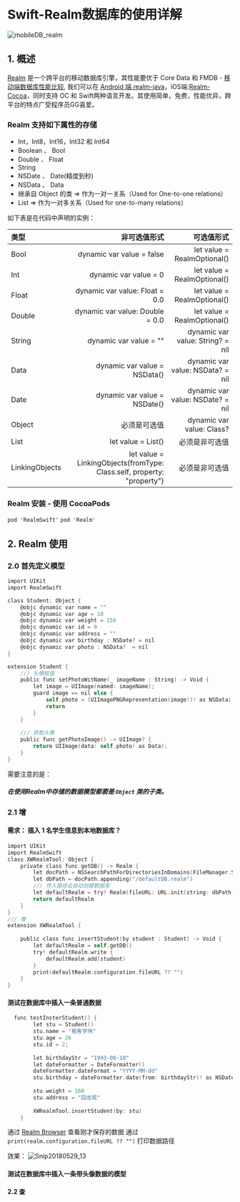 # Swift-Realm数据库的使用详解

![mobileDB_realm](http://p95ytk0ix.bkt.clouddn.com/2018-05-28-mobileDB_realm.png)

## 1. 概述
[Realm](https://github.com/realm/realm-cocoa/) 是一个跨平台的移动数据库引擎，其性能要优于 Core Data 和 FMDB - [移动端数据库性能比较](https://realm.io/blog/introducing-realm/#fast), 我们可以在 [Android 端 realm-java](https://github.com/realm/realm-java)，iOS端:[Realm-Cocoa](https://github.com/realm/realm-cocoa/)，同时支持 OC 和 Swift两种语言开发。其使用简单，免费，性能优异，跨平台的特点广受程序员GG喜爱。

### Realm 支持如下属性的存储

* Int，Int8，Int16，Int32 和 Int64
* Boolean 、 Bool
* Double 、 Float
* String
* NSDate 、 Date(精度到秒)
* NSData 、 Data
* 继承自 Object 的类 => 作为一对一关系（Used for One-to-one relations）
* List => 作为一对多关系（Used for one-to-many relations）

如下表是在代码中声明的实例：

| 类型 | 非可选值形式 | 可选值形式 |
| :------------ |---------------:| -----:|
| Bool  |	dynamic var value = false          | let value = RealmOptional<Bool>()|
| Int   |	dynamic var value = 0              | let value = RealmOptional<Int>() |
| Float |	dynamic var value: Float = 0.0     |let value = RealmOptional<Float>()|
| Double|  dynamic var value: Double = 0.0    |let value = RealmOptional<Double>()|
| String|  dynamic var value = ""             |dynamic var value: String? = nil|
| Data  |  dynamic var value = NSData()       |dynamic var value: NSData? = nil|
| Date  |	dynamic var value = NSDate()       |dynamic var value: NSDate? = nil|
| Object|必须是可选值	|dynamic var value: Class?|
| List  |	let value = List<Class>() |必须是非可选值 |
| LinkingObjects|	let value = LinkingObjects(fromType: Class.self, property: "property") |	必须是非可选值|


### Realm 安装 - 使用 CocoaPods

`pod 'RealmSwift'`
`pod 'Realm'`

## 2. Realm 使用

### 2.0 首先定义模型
``` objective-c
import UIKit
import RealmSwift

class Student: Object {
    @objc dynamic var name = ""
    @objc dynamic var age = 18
    @objc dynamic var weight = 156
    @objc dynamic var id = 0
    @objc dynamic var address = ""
    @objc dynamic var birthday : NSDate? = nil
    @objc dynamic var photo : NSData?  = nil
}

extension Student {
    /// 头像赋值
    public func setPhotoWitName(_ imageName : String) -> Void {
        let image = UIImage(named: imageName);
        guard image == nil else {
            self.photo = (UIImagePNGRepresentation(image!)! as NSData)
            return
        }
    }
    
    /// 获取头像
    public func getPhotoImage() -> UIImage? {
        return UIImage(data: self.photo! as Data);
    }
}
```

需要注意的是：
##### 在使用Realm中存储的数据模型都要是 `Object` 类的子类。

### 2.1 增

#### 需求： 插入 1 名学生信息到本地数据库？

```objective-c
import UIKit
import RealmSwift
class XWRealmTool: Object {
    private class func getDB() -> Realm {
        let docPath = NSSearchPathForDirectoriesInDomains(FileManager.SearchPathDirectory.documentDirectory, FileManager.SearchPathDomainMask.userDomainMask, true)[0] as String
        let dbPath = docPath.appending("/defaultDB.realm")
        /// 传入路径会自动创建数据库
        let defaultRealm = try! Realm(fileURL: URL.init(string: dbPath)!)
        return defaultRealm
    }
}
/// 增
extension XWRealmTool {
   
    public class func insertStudent(by student : Student) -> Void {
        let defaultRealm = self.getDB()
        try! defaultRealm.write {
            defaultRealm.add(student)
        }
        print(defaultRealm.configuration.fileURL ?? "")
    }
}
```
 
#### 测试在数据库中插入一条普通数据
```objective-c
  func testInsterStudent() {
        let stu = Student()
        stu.name = "极客学伟"
        stu.age = 26
        stu.id = 2;
        
        let birthdayStr = "1993-06-10"
        let dateFormatter = DateFormatter()
        dateFormatter.dateFormat = "YYYY-MM-dd"
        stu.birthday = dateFormatter.date(from: birthdayStr)! as NSDate
        
        stu.weight = 160
        stu.address = "回龙观"
        
        XWRealmTool.insertStudent(by: stu)
    }
```

通过 [Realm Browser](https://itunes.apple.com/cn/app/realm-browser/id1007457278?mt=12) 查看刚才保存的数据
通过 `print(realm.configuration.fileURL ?? "")` 打印数据路径

效果：
![Snip20180529_13](http://p95ytk0ix.bkt.clouddn.com/2018-05-29-Snip20180529_13.png)

#### 测试在数据库中插入一条带头像数据的模型


#### 2.2 查



